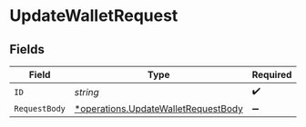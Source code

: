 # UpdateWalletRequest


## Fields

| Field                                                                                            | Type                                                                                             | Required                                                                                         | Description                                                                                      |
| ------------------------------------------------------------------------------------------------ | ------------------------------------------------------------------------------------------------ | ------------------------------------------------------------------------------------------------ | ------------------------------------------------------------------------------------------------ |
| `ID`                                                                                             | *string*                                                                                         | :heavy_check_mark:                                                                               | N/A                                                                                              |
| `RequestBody`                                                                                    | [*operations.UpdateWalletRequestBody](../../../pkg/models/operations/updatewalletrequestbody.md) | :heavy_minus_sign:                                                                               | N/A                                                                                              |